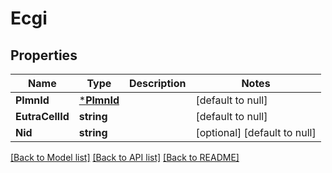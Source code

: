 # Ecgi

## Properties
Name | Type | Description | Notes
------------ | ------------- | ------------- | -------------
**PlmnId** | [***PlmnId**](PlmnId.md) |  | [default to null]
**EutraCellId** | **string** |  | [default to null]
**Nid** | **string** |  | [optional] [default to null]

[[Back to Model list]](../README.md#documentation-for-models) [[Back to API list]](../README.md#documentation-for-api-endpoints) [[Back to README]](../README.md)

